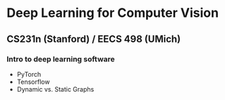 # Deep Learning for Computer Vision
## CS231n (Stanford) / EECS 498 (UMich)
### Intro to deep learning software
* PyTorch
* Tensorflow
* Dynamic vs. Static Graphs